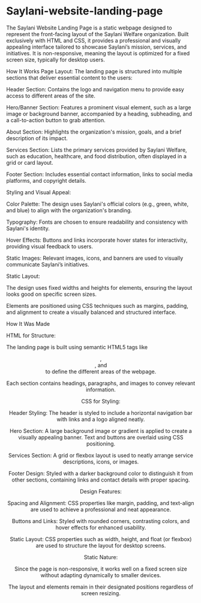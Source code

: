 # Saylani-website-landing-page

The Saylani Website Landing Page is a static webpage designed to represent the front-facing layout of the Saylani Welfare organization. Built exclusively with HTML and CSS, it provides a professional and visually appealing interface tailored to showcase Saylani’s mission, services, and initiatives. It is non-responsive, meaning the layout is optimized for a fixed screen size, typically for desktop users.

How It Works
Page Layout:
The landing page is structured into multiple sections that deliver essential content to the users:

Header Section: Contains the logo and navigation menu to provide easy access to different areas of the site.

Hero/Banner Section: Features a prominent visual element, such as a large image or background banner, accompanied by a heading, subheading, and a call-to-action button to grab attention.

About Section: Highlights the organization's mission, goals, and a brief description of its impact.

Services Section: Lists the primary services provided by Saylani Welfare, such as education, healthcare, and food distribution, often displayed in a grid or card layout.

Footer Section: Includes essential contact information, links to social media platforms, and copyright details.


Styling and Visual Appeal:

Color Palette: The design uses Saylani's official colors (e.g., green, white, and blue) to align with the organization's branding.

Typography: Fonts are chosen to ensure readability and consistency with Saylani's identity.

Hover Effects: Buttons and links incorporate hover states for interactivity, providing visual feedback to users.

Static Images: Relevant images, icons, and banners are used to visually communicate Saylani’s initiatives.


Static Layout:

The design uses fixed widths and heights for elements, ensuring the layout looks good on specific screen sizes.

Elements are positioned using CSS techniques such as margins, padding, and alignment to create a visually balanced and structured interface.


How It Was Made

HTML for Structure:

The landing page is built using semantic HTML5 tags like <header>, <section>, and <footer> to define the different areas of the webpage.

Each section contains headings, paragraphs, and images to convey relevant information.


CSS for Styling:

Header Styling: The header is styled to include a horizontal navigation bar with links and a logo aligned neatly.

Hero Section: A large background image or gradient is applied to create a visually appealing banner. Text and buttons are overlaid using CSS positioning.

Services Section: A grid or flexbox layout is used to neatly arrange service descriptions, icons, or images.

Footer Design: Styled with a darker background color to distinguish it from other sections, containing links and contact details with proper spacing.


Design Features:

Spacing and Alignment: CSS properties like margin, padding, and text-align are used to achieve a professional and neat appearance.

Buttons and Links: Styled with rounded corners, contrasting colors, and hover effects for enhanced usability.

Static Layout: CSS properties such as width, height, and float (or flexbox) are used to structure the layout for desktop screens.


Static Nature:

Since the page is non-responsive, it works well on a fixed screen size without adapting dynamically to smaller devices.

The layout and elements remain in their designated positions regardless of screen resizing.
